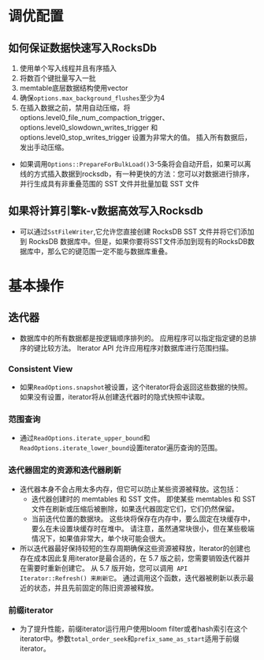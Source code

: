 # 调优配置

## 如何保证数据快速写入RocksDb

1. 使用单个写入线程并且有序插入
2. 将数百个键批量写入一批
3. memtable底层数据结构使用vector
4. 确保`options.max_background_flushes`至少为4
5. 在插入数据之前，禁用自动压缩，将 options.level0_file_num_compaction_trigger、options.level0_slowdown_writes_trigger 和 options.level0_stop_writes_trigger 设置为非常大的值。 插入所有数据后，发出手动压缩。

* 如果调用`Options::PrepareForBulkLoad()`3-5条将会自动开启，如果可以离线的方式插入数据到rocksdb，有一种更快的方法：您可以对数据进行排序，并行生成具有非重叠范围的 SST 文件并批量加载 SST 文件

## 如果将计算引擎k-v数据高效写入Rocksdb

* 可以通过`SstFileWriter`,它允许您直接创建 RocksDB SST 文件并将它们添加到 RocksDB 数据库中。但是，如果你要将SST文件添加到现有的RocksDB数据库中，那么它的键范围一定不能与数据库重叠。

# 基本操作

## 迭代器

* 数据库中的所有数据都是按逻辑顺序排列的。 应用程序可以指定指定键的总排序的键比较方法。 Iterator API 允许应用程序对数据库进行范围扫描。

### Consistent View

* 如果`ReadOptions.snapshot`被设置，这个iterator将会返回这些数据的快照。如果没有设置，iterator将从创建迭代器时的隐式快照中读取。

### 范围查询

* 通过`ReadOptions.iterate_upper_bound`和`ReadOptions.iterate_lower_bound`设置iterator遍历查询的范围。

### 迭代器固定的资源和迭代器刷新

* 迭代器本身不会占用太多内存，但它可以防止某些资源被释放。这包括：
  * 迭代器创建时的 memtables 和 SST 文件。 即使某些 memtables 和 SST 文件在刷新或压缩后被删除，如果迭代器固定它们，它们仍然保留。
  * 当前迭代位置的数据块。 这些块将保存在内存中，要么固定在块缓存中，要么在未设置块缓存时在堆中。 请注意，虽然通常块很小，但在某些极端情况下，如果值非常大，单个块可能会很大。
* 所以迭代器最好保持较短的生存周期确保这些资源被释放，Iterator的创建也存在成本因此复用iterator是最合适的，在 5.7 版之前，您需要销毁迭代器并在需要时重新创建它。 从 5.7 版开始，您可以调用` API Iterator::Refresh() 来刷新它`。 通过调用这个函数，迭代器被刷新以表示最近的状态，并且先前固定的陈旧资源被释放。

### 前缀iterator

* 为了提升性能，前缀iterator运行用户使用bloom filter或者hash索引在这个iterator中。参数`total_order_seek`和`prefix_same_as_start`适用于前缀iterator。

